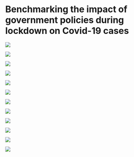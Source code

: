 # Benchmarking the impact of government policies during lockdown on Covid-19 cases
<img src="https://github.com/khairulomar/Covid-19/blob/master/img/gov_policy_vs_cases_Malaysia.png">
<p>
<p>
<img src="https://github.com/khairulomar/Covid-19/blob/master/img/gov_policy_vs_cases_Singapore.png">
<p>
<p>
<img src="https://github.com/khairulomar/Covid-19/blob/master/img/gov_policy_vs_cases_Thailand.png">
<p>
<p>
<img src="https://github.com/khairulomar/Covid-19/blob/master/img/gov_policy_vs_cases_South_Korea.png">
<p>
<p>
<img src="https://github.com/khairulomar/Covid-19/blob/master/img/gov_policy_vs_cases_Australia.png">
<p>
<p>
<img src="https://github.com/khairulomar/Covid-19/blob/master/img/gov_policy_vs_cases_Sweden.png">
<p>
<p>
<img src="https://github.com/khairulomar/Covid-19/blob/master/img/gov_policy_vs_cases_Germany.png">
<p>
<p>
<img src="https://github.com/khairulomar/Covid-19/blob/master/img/gov_policy_vs_cases_Italy.png">
<p>
<p>
<img src="https://github.com/khairulomar/Covid-19/blob/master/img/gov_policy_vs_cases_Spain.png">
<p>
<p>
<img src="https://github.com/khairulomar/Covid-19/blob/master/img/gov_policy_vs_cases_France.png">
<p>
<p>
<img src="https://github.com/khairulomar/Covid-19/blob/master/img/gov_policy_vs_cases_United_Kingdom.png">
<p>
<p>
<img src="https://github.com/khairulomar/Covid-19/blob/master/img/gov_policy_vs_cases_United_States.png">
